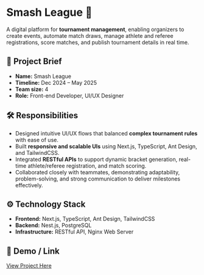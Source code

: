 # Smash League 🎾

A digital platform for **tournament management**, enabling organizers to create events, automate match draws, manage athlete and referee registrations, score matches, and publish tournament details in real time.  

## 📖 Project Brief
- **Name:** Smash League  
- **Timeline:** Dec 2024 – May 2025  
- **Team size:** 4  
- **Role:** Front-end Developer, UI/UX Designer  

## 🛠️ Responsibilities
- Designed intuitive UI/UX flows that balanced **complex tournament rules** with ease of use.  
- Built **responsive and scalable UIs** using Next.js, TypeScript, Ant Design, and TailwindCSS.  
- Integrated **RESTful APIs** to support dynamic bracket generation, real-time athlete/referee registration, and match scoring.  
- Collaborated closely with teammates, demonstrating adaptability, problem-solving, and strong communication to deliver milestones effectively.  

## ⚙️ Technology Stack
- **Frontend:** Next.js, TypeScript, Ant Design, TailwindCSS  
- **Backend:** Nest.js, PostgreSQL  
- **Infrastructure:** RESTful API, Nginx Web Server  

## 🚀 Demo / Link
[View Project Here](#) <!-- Thay bằng link demo/deploy nếu có -->
